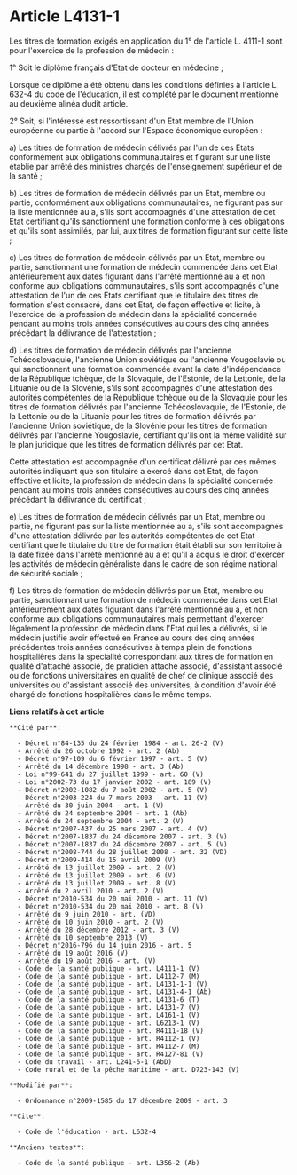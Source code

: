# Article L4131-1

Les titres de formation exigés en application du 1° de l'article L. 4111-1 sont pour l'exercice de la profession de
médecin : 

1° Soit le diplôme français d'Etat de docteur en médecine ; 

Lorsque ce diplôme a été obtenu dans les conditions définies à l'article L. 632-4 du code de l'éducation, il est complété par
le document mentionné au deuxième alinéa dudit article. 

2° Soit, si l'intéressé est ressortissant d'un Etat membre de l'Union européenne ou partie à l'accord sur l'Espace économique
européen : 

a) Les titres de formation de médecin délivrés par l'un de ces Etats conformément aux obligations communautaires et figurant
sur une liste établie par arrêté des ministres chargés de l'enseignement supérieur et de la santé ; 

b) Les titres de formation de médecin délivrés par un Etat, membre ou partie, conformément aux obligations communautaires, ne
figurant pas sur la liste mentionnée au a, s'ils sont accompagnés d'une attestation de cet Etat certifiant qu'ils
sanctionnent une formation conforme à ces obligations et qu'ils sont assimilés, par lui, aux titres de formation figurant sur
cette liste ; 

c) Les titres de formation de médecin délivrés par un Etat, membre ou partie, sanctionnant une formation de médecin commencée
dans cet Etat antérieurement aux dates figurant dans l'arrêté mentionné au a et non conforme aux obligations communautaires,
s'ils sont accompagnés d'une attestation de l'un de ces Etats certifiant que le titulaire des titres de formation s'est
consacré, dans cet Etat, de façon effective et licite, à l'exercice de la profession de médecin dans la spécialité concernée
pendant au moins trois années consécutives au cours des cinq années précédant la délivrance de l'attestation ; 

d) Les titres de formation de médecin délivrés par l'ancienne Tchécoslovaquie, l'ancienne Union soviétique ou l'ancienne
Yougoslavie ou qui sanctionnent une formation commencée avant la date d'indépendance de la République tchèque, de la
Slovaquie, de l'Estonie, de la Lettonie, de la Lituanie ou de la Slovénie, s'ils sont accompagnés d'une attestation des
autorités compétentes de la République tchèque ou de la Slovaquie pour les titres de formation délivrés par l'ancienne
Tchécoslovaquie, de l'Estonie, de la Lettonie ou de la Lituanie pour les titres de formation délivrés par l'ancienne Union
soviétique, de la Slovénie pour les titres de formation délivrés par l'ancienne Yougoslavie, certifiant qu'ils ont la même
validité sur le plan juridique que les titres de formation délivrés par cet Etat. 

Cette attestation est accompagnée d'un certificat délivré par ces mêmes autorités indiquant que son titulaire a exercé dans
cet Etat, de façon effective et licite, la profession de médecin dans la spécialité concernée pendant au moins trois années
consécutives au cours des cinq années précédant la délivrance du certificat ; 

e) Les titres de formation de médecin délivrés par un Etat, membre ou partie, ne figurant pas sur la liste mentionnée au a,
s'ils sont accompagnés d'une attestation délivrée par les autorités compétentes de cet Etat certifiant que le titulaire du
titre de formation était établi sur son territoire à la date fixée dans l'arrêté mentionné au a et qu'il a acquis le droit
d'exercer les activités de médecin généraliste dans le cadre de son régime national de sécurité sociale ; 

f) Les titres de formation de médecin délivrés par un Etat, membre ou partie, sanctionnant une formation de médecin commencée
dans cet Etat antérieurement aux dates figurant dans l'arrêté mentionné au a, et non conforme aux obligations communautaires
mais permettant d'exercer légalement la profession de médecin dans l'Etat qui les a délivrés, si le médecin justifie avoir
effectué en France au cours des cinq années précédentes trois années consécutives à temps plein de fonctions hospitalières
dans la spécialité correspondant aux titres de formation en qualité d'attaché associé, de praticien attaché associé,
d'assistant associé ou de fonctions universitaires en qualité de chef de clinique associé des universités ou d'assistant
associé des universités, à condition d'avoir été chargé de fonctions hospitalières dans le même temps.

**Liens relatifs à cet article**

	**Cité par**:

	  - Décret n°84-135 du 24 février 1984 - art. 26-2 (V)
	  - Arrêté du 26 octobre 1992 - art. 2 (Ab)
	  - Décret n°97-109 du 6 février 1997 - art. 5 (V)
	  - Arrêté du 14 décembre 1998 - art. 3 (Ab)
	  - Loi n°99-641 du 27 juillet 1999 - art. 60 (V)
	  - Loi n°2002-73 du 17 janvier 2002 - art. 189 (V)
	  - Décret n°2002-1082 du 7 août 2002 - art. 5 (V)
	  - Décret n°2003-224 du 7 mars 2003 - art. 11 (V)
	  - Arrêté du 30 juin 2004 - art. 1 (V)
	  - Arrêté du 24 septembre 2004 - art. 1 (Ab)
	  - Arrêté du 24 septembre 2004 - art. 2 (V)
	  - Décret n°2007-437 du 25 mars 2007 - art. 4 (V)
	  - Décret n°2007-1837 du 24 décembre 2007 - art. 3 (V)
	  - Décret n°2007-1837 du 24 décembre 2007 - art. 5 (V)
	  - Décret n°2008-744 du 28 juillet 2008 - art. 32 (VD)
	  - Décret n°2009-414 du 15 avril 2009 (V)
	  - Arrêté du 13 juillet 2009 - art. 2 (V)
	  - Arrêté du 13 juillet 2009 - art. 6 (V)
	  - Arrêté du 13 juillet 2009 - art. 8 (V)
	  - Arrêté du 2 avril 2010 - art. 2 (V)
	  - Décret n°2010-534 du 20 mai 2010 - art. 11 (V)
	  - Décret n°2010-534 du 20 mai 2010 - art. 8 (V)
	  - Arrêté du 9 juin 2010 - art. (VD)
	  - Arrêté du 10 juin 2010 - art. 2 (V)
	  - Arrêté du 28 décembre 2012 - art. 3 (V)
	  - Arrêté du 10 septembre 2013 (V)
	  - Décret n°2016-796 du 14 juin 2016 - art. 5
	  - Arrêté du 19 août 2016 (V)
	  - Arrêté du 19 août 2016 - art. (V)
	  - Code de la santé publique - art. L4111-1 (V)
	  - Code de la santé publique - art. L4112-7 (M)
	  - Code de la santé publique - art. L4131-1-1 (V)
	  - Code de la santé publique - art. L4131-4-1 (Ab)
	  - Code de la santé publique - art. L4131-6 (T)
	  - Code de la santé publique - art. L4131-7 (V)
	  - Code de la santé publique - art. L4161-1 (V)
	  - Code de la santé publique - art. L6213-1 (V)
	  - Code de la santé publique - art. R4111-18 (V)
	  - Code de la santé publique - art. R4112-1 (V)
	  - Code de la santé publique - art. R4112-7 (M)
	  - Code de la santé publique - art. R4127-81 (V)
	  - Code du travail - art. L241-6-1 (AbD)
	  - Code rural et de la pêche maritime - art. D723-143 (V)

	**Modifié par**:

	  - Ordonnance n°2009-1585 du 17 décembre 2009 - art. 3

	**Cite**:

	  - Code de l'éducation - art. L632-4

	**Anciens textes**:

	  - Code de la santé publique - art. L356-2 (Ab)
